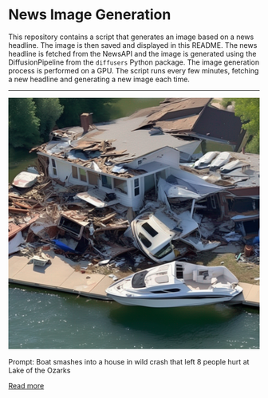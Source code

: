 # News Image Generation
This repository contains a script that generates an image based on a news headline. The image is then saved and displayed in this README.
The news headline is fetched from the NewsAPI and the image is generated using the DiffusionPipeline from the `diffusers` Python package. The image generation process is performed on a GPU.
The script runs every few minutes, fetching a new headline and generating a new image each time.

---

![Generated Image](image.png)

Prompt: Boat smashes into a house in wild crash that left 8 people hurt at Lake of the Ozarks

[Read more](https://nypost.com/2023/07/24/8-people-hurt-after-boat-runs-aground-smashes-into-home-at-lake-of-the-ozarks/)